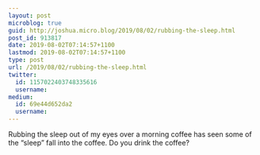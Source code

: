 ```yaml
---
layout: post
microblog: true
guid: http://joshua.micro.blog/2019/08/02/rubbing-the-sleep.html
post_id: 913817
date: 2019-08-02T07:14:57+1100
lastmod: 2019-08-02T07:14:57+1100
type: post
url: /2019/08/02/rubbing-the-sleep.html
twitter:
  id: 1157022403748335616
  username: 
medium:
  id: 69e44d652da2
  username: 
---
```

Rubbing the sleep out of my eyes over a morning coffee has seen some of the “sleep” fall into the coffee. Do you drink the coffee?
